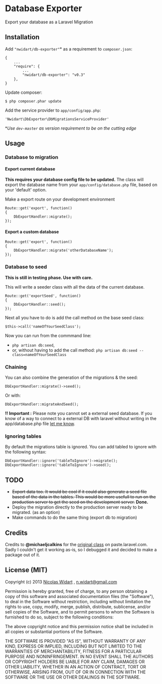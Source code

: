 # Database Exporter

Export your database as a Laravel Migration

## Installation

Add `"nwidart/db-exporter"`* as a requirement to `composer.json`:

```
{
    ...
    "require": {
        ...
		"nwidart/db-exporter": "v0.3"
    },
}

```

Update composer:

```
$ php composer.phar update
```

Add the service provider to `app/config/app.php`:

```
'Nwidart\DbExporter\DbMigrationsServiceProvider'
```

**Use `dev-master` as version requirement to be on the cutting edge*


## Usage

### Database to migration

#### Export current database
**This requires your database config file to be updated.** The class will export the database name from your `app/config/database.php` file, based on your 'default' option.


Make a export route on your development environment

```
Route::get('export', function()
{
    DbExportHandler::migrate();
});
```

#### Export a custom database

```
Route::get('export', function()
{
    DbExportHandler::migrate('otherDatabaseName');
});
```

### Database to seed

**This is still in testing phase. Use with care.**

This will write a seeder class with all the data of the current database.

```
Route::get('exportSeed', function()
{
    DbExportHandler::seed();
});
```
Next all you have to do is add the call method on the base seed class:
```
$this->call('nameOfYourSeedClass');
```

Now you can run from the commmand line:

* `php artisan db:seed`,
* or, without having to add the call method: `php artisan db:seed --class=nameOfYourSeedClass`

### Chaining
You can also combine the generation of the migrations & the seed:

```
DbExportHandler::migrate()->seed();
```
Or with:

```
DbExportHandler::migrateAndSeed();
```
**!! Important :** Please note you cannot set a external seed database. 
If you know of a way to connect to a external DB with laravel without writing in the app/database.php file [let me know](http://www.twitter.com/nicolaswidart).


### Ignoring tables
By default the migrations table is ignored. You can add tabled to ignore with the following syntax:

```
DbExportHandler::ignore('tableToIgnore')->migrate();
DbExportHandler::ignore('tableToIgnore')->seed();
```



## TODO
* ~~Export data too. It would be cool if it could also generate a seed file based of the data in the tables. This would be more usefull to run on the production server to get the seed on the development server.~~ **Done.**
* Deploy the migration directly to the production server ready to be migrated. (as an option)
* Make commands to do the same thing (export db to migration)




## Credits
Credits to **@michaeljcalkins** for the [original class](http://paste.laravel.com/1jdw#4) on paste.laravel.com. Sadly I couldn't get it working as-is, so I debugged it and decided to make a package out of it.

## License (MIT)

Copyright (c) 2013 [Nicolas Widart](http://www.nicolaswidart.com) , n.widart@gmail.com

Permission is hereby granted, free of charge, to any person obtaining a copy of this software and associated documentation files (the "Software"), to deal in the Software without restriction, including without limitation the rights to use, copy, modify, merge, publish, distribute, sublicense, and/or sell copies of the Software, and to permit persons to whom the Software is furnished to do so, subject to the following conditions:

The above copyright notice and this permission notice shall be included in all copies or substantial portions of the Software.

THE SOFTWARE IS PROVIDED "AS IS", WITHOUT WARRANTY OF ANY KIND, EXPRESS OR IMPLIED, INCLUDING BUT NOT LIMITED TO THE WARRANTIES OF MERCHANTABILITY, FITNESS FOR A PARTICULAR PURPOSE AND NONINFRINGEMENT. IN NO EVENT SHALL THE AUTHORS OR COPYRIGHT HOLDERS BE LIABLE FOR ANY CLAIM, DAMAGES OR OTHER LIABILITY, WHETHER IN AN ACTION OF CONTRACT, TORT OR OTHERWISE, ARISING FROM, OUT OF OR IN CONNECTION WITH THE SOFTWARE OR THE USE OR OTHER DEALINGS IN THE SOFTWARE.